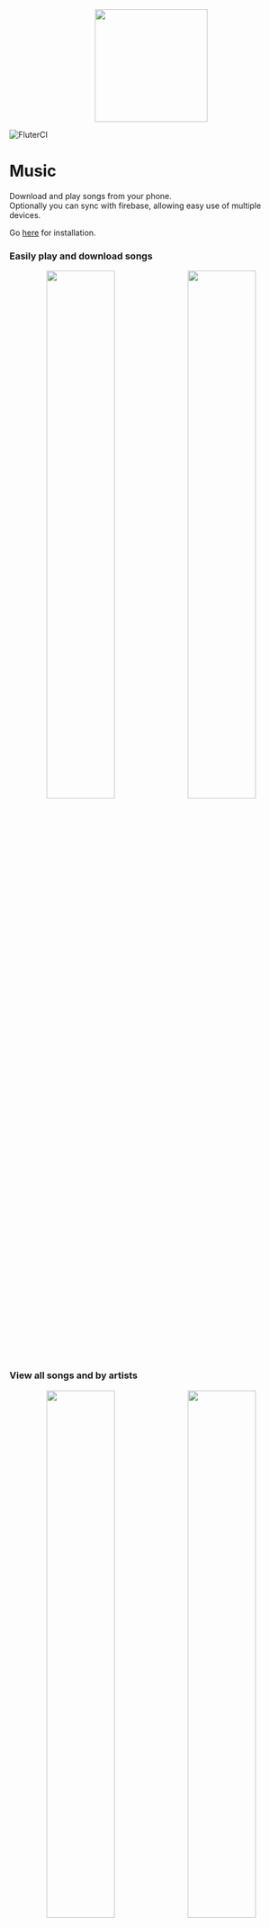 <div align="center">
  <img src="assets/images/icon.png" height=200 width=200>
</div>

![FluterCI](https://github.com/Lutetium-Vanadium/Music-Flutter/workflows/FlutterCI/badge.svg)

# Music

Download and play songs from your phone. <br>
Optionally you can sync with firebase, allowing easy use of multiple devices.

Go [here](#downloading) for installation.

### Easily play and download songs

<div align="center">
  <img width="49%" src="docs/images/phone_home.png"> <img width="49%" src="docs/images/phone_search.png">
</div>

<br>

### View all songs and by artists

<div align="center">
  <img width="49%" src="docs/images/phone_mymusic.png"> <img  width="49%" src="docs/images/phone_artist.png">
</div>

<br>

### Automatically generated albums as well as Custom ones

<div align="center">
  <img width="49%" src="docs/images/phone_albums.png"> <img width="49%" src="docs/images/phone_album.png">
</div>

<br>

### Shuffle and view queue

<div align="center">
  <img width="49%" src="docs/images/phone_queue.png">
</div>

> This app is the mobile version of [this app](https://github.com/Lutetium-Vanadium/music), which is out of date and is soon to be updated.

If you have any issues or suggestions, feel free to [open a pull request](https://github.com/Lutetium-Vanadium/music-flutter/pulls) or [file an issue](https://github.com/Lutetium-Vanadium/music-flutter/issues)

If you wish to customize or learn more about the project, go [here](docs/codestructure.md).

## Downloading

### Build Dependecies

First [install flutter](https://flutter.dev/docs/get-started/install). After that run:

```sh
flutter pub get
```

This will install dependecies.

### Api keys

The app requires [A Napster API Key](https://developer.napster.com/api/v2.2#getting-started), to function. You can also optionally add [Firebase](https://firebase.google.com/) for syncing.

Steps to create the API Keys can be viewed [here](docs/apikeys.md).

Once you have those created, you can move onto running the app.
You will need to enter the api keys directly in the app.

### Testing

To run the tests, written for the app, run:

```sh
flutter test
```

### Running without a regular installation

If you wish to test the app to see if it works, connect a device or run an emulator. To start the `profile` mode app (runs faster than `debug` mode, but doesn't have the developer functionalities), run:

```sh
flutter run --profile
```

### Building

#### For android:

Signing the app:

- **Create a Keystore**

  If you have an existing keystore, skip to the next step. If not, create one by running the following at the command line:

  On Mac/Linux, use the following command:

  ```sh
  keytool -genkey -v -keystore ~/key.jks -keyalg RSA -keysize 2048 -validity 10000 -alias key
  ```

  On Windows, use the following command:

  ```batch
  keytool -genkey -v -keystore c:\Users\USER_NAME\key.jks -storetype JKS -keyalg RSA -keysize 2048 -validity 10000 -alias key
  ```

  This command stores the `key.jks` file in your home directory. If you want to store it elsewhere, change the argument you pass to the `-keystore` parameter.

  > - The keytool command might not be in your path—it’s part of Java, which is installed as part of Android Studio. For the concrete path, run flutter doctor -v and locate the path printed after ‘Java binary at:’. Then use that fully qualified path replacing java (at the end) with keytool. If your path includes space-separated names, such as Program Files, use platform-appropriate notation for the names. For example, on Mac/Linux use Program\ Files, and on Windows use "Program Files".
  > - The -storetype JKS tag is only required for Java 9 or newer. As of the Java 9 release, the keystore type defaults to PKS12.

- **Reference the keystore from the app**

  Create a file named `android/key.properties` that contains a reference to your keystore:

  ```properties
  storePassword=<password from previous step>
  keyPassword=<password from previous step>
  keyAlias=key
  storeFile=<location of the key store file, such as /home/<user name>/key.jks>
  ```

Building APK:

- 'fat' APK

  ```sh
  flutter build apk
  ```

  This will build a 'fat' APK, which contains code compiled for all architectures, which means it can run on all android devices.

- Split APKs

  ```sh
  flutter build apk --split-per-abi
  ```

  This will split it into different APKs, based on the architecture which results in smaller app sizes, but it only works on phones with the specific architecture.

Once finished building, the APK will be available at `build/app/outputs/apk/release/app-release.apk`. To install, either transfer the apk to your phone and install, or connect your device via USB Tethering and run:

```sh
flutter install
```

#### For iOS

See flutter's [ios](https://flutter.dev/docs/deployment/ios) release documentaion.

## Issues

### IOS

The app was built with an android testing device and so it may not function fully as intended in ios. In general the UI will look and work the same, but platform specific things like notifications may not. For example, android allows for notifications to show while the app is open, but for ios does not.
